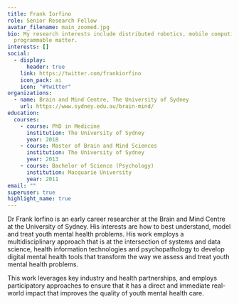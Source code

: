 ```yaml
---
title: Frank Iorfino
role: Senior Research Fellow
avatar_filename: main_zoomed.jpg
bio: My research interests include distributed robotics, mobile computing and
  programmable matter.
interests: []
social:
  - display:
      header: true
    link: https://twitter.com/frankiorfino
    icon_pack: ai
    icon: "#twitter"
organizations:
  - name: Brain and Mind Centre, The University of Sydney
    url: https://www.sydney.edu.au/brain-mind/
education:
  courses:
    - course: PhD in Medicine
      institution: The University of Sydney
      year: 2018
    - course: Master of Brain and Mind Sciences
      institution: The University of Sydney
      year: 2013
    - course: Bachelor of Science (Psychology)
      institution: Macquarie University
      year: 2011
email: ""
superuser: true
highlight_name: true
---
```

Dr Frank Iorfino is an early career researcher at the Brain and Mind Centre at the University of Sydney. His interests are how to best understand, model and treat youth mental health problems. His work employs a multidisciplinary approach that is at the intersection of systems and data science, health information technologies and psychopathology to develop digital mental health tools that transform the way we assess and treat youth mental health problems. 

This work leverages key industry and health partnerships, and employs participatory approaches to ensure that it has a direct and immediate real-world impact that improves the quality of youth mental health care.